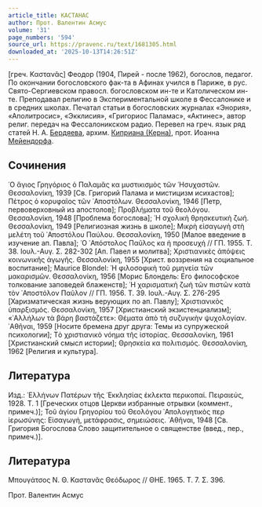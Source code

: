 ```yaml
---
article_title: КАСТАНАС
author: Прот. Валентин Асмус
volume: '31'
page_numbers: '594'
source_url: https://pravenc.ru/text/1681305.html
downloaded_at: '2025-10-13T14:26:51Z'
---
```


[греч. Καστανᾶς] Феодор (1904, Пирей - после 1962), богослов, педагог. По окончании богословского фак-та в Афинах учился в Париже, в рус. Свято-Сергиевском правосл. богословском ин-те и Католическом ин-те. Преподавал религию в Экспериментальной школе в Фессалонике и в средних школах. Печатал статьи в богословских журналах «Энория», «Аполитросис», «Экклисия», «Григориос Паламас», «Актинес», автор религ. передач на Фессалоникском радио. Перевел на греч. язык ряд статей Н. А. [Бердяева](https://pravenc.ru/text/Бердяев.html), архим. [Киприана (Керна)](<https://pravenc.ru/text/Киприана (Керна).html>), прот. Иоанна [Мейендорфа](https://pravenc.ru/text/Мейендорфа.html).

## Сочинения

῾Ο ἅγιος Γρηγόριος ὁ Παλαμᾶς κα μυστικισμὸς τῶν ῾Ησυχαστῶν. Θεσσαλονίκη, 1939 [Св. Григорий Палама и мистицизм исихастов]; Πέτρος ὁ κορυφαῖος τῶν ᾿Αποστόλων. Θεσσαλονίκη, 1946 [Петр, первоверховный из апостолов]; Προβλήματα τοῦ θεολόγου. Θεσσαλονίκη, 1948 [Проблема богослова]; ῾Η σχολικὴ θρησκευτικὴ ζωή. Θεσσαλονίκη, 1949 [Религиозная жизнь в школе]; Μικρὴ εἰσαγωγὴ στὴ μελέτη τοῦ ᾿Αποστόλου Παύλου. Θεσσαλονίκη, 1950 [Малое введение в изучение ап. Павла]; ῾Ο ᾿Απόστολος Παῦλος κα ἡ προσευχή // ΓΠ. 1955. Τ. 38. Ιουλ.-Αυγ. Σ. 282-302 [Ап. Павел и молитва]; Хριστιανικὲς ἀπόψεις κοινωνικῆς ἀγωγῆς. Θεσσαλονίκη, 1955 [Христ. воззрения на социальное воспитание]; Maurice Blondel: ῾Η φιλοσοφικὴ τοῦ ρμηνεία τῶν μακαρισμῶν. Θεσσαλονίκη, 1956 [Морис Блондель: Его философское толкование заповедей блаженств]; ῾Η χαρισματικὴ ζωὴ τῶν πιστῶν κατὰ τὸν ᾿Αποστόλον Παῦλον // ΓΠ. 1956. Τ. 39. Ιουλ.-Αυγ. Σ. 276-295 [Харизматическая жизнь верующих по ап. Павлу]; Χριστιανικὸς ὑπαρξισμός. Θεσσαλονίκη, 1957 [Христианский экзистенциализм]; «᾿Αλλήλων τὰ βάρη βαστάζετε»: Θέματα ἀπὸ τὴ συζυγικὴν ψυχολογίαν. ᾿Αθῆναι, 1959 [Носите бремена друг друга: Темы из супружеской психологии]; Тὸ χριστιανικὸ νόημα τῆς ἱστορίας. Θεσσαλονίκη, 1961 [Христианский смысл истории]; Θρησκεία κα πολιτισμός. Θεσσαλονίκη, 1962 [Религия и культура].

## Литература

Изд.: ῾Ελλήνων Πατέρων τῆς ᾿Εκκλησίας ἐκλεκτα περικοπαί. Πειραιεύς, 1928. Τ. 1 [Греческих отцов Церкви избранные отрывки (коммент., примеч.)]; Τοῦ ἁγίου Γρηγορίου τοῦ Θεολόγου ᾿Απολογητικὸς περ ἱερωσύνης: Εἰσαγωγή, μετάφρασις, σημειώσεις. ᾿Αθῆναι, 1948 [Св. Григория Богослова Слово защитительное о священстве (введ., пер., примеч.)].

## Литература

Μπουγάτσος Ν. Θ. Καστανᾶς Θεόδωρος // ΘΗΕ. 1965. Τ. 7. Σ. 396.

Прот. Валентин Асмус
